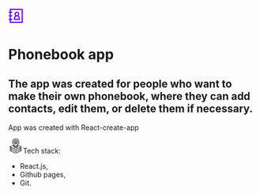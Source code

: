 <h1>
<span class="icon-wrapper">
  <img src="./public/phonebook.png" width="30" height="30" alt="Icon" class="phonebook-icon" />
</span>
<h1>Phonebook app</h1>

<h2>The app was created for people who want to make their own phonebook, where they can add contacts, edit them, or delete them if necessary.</h2>
<p>App was created with React-create-app</p>

<img src="./public/tech-stack.png" alt="Alt Text" width="30" height="30" />Tech
stack:

<ul>
<li>React.js, </li>
<li>Github pages,</li>
<li>Git.</li>
</ul>